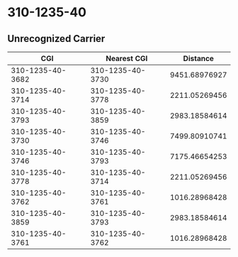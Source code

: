 # 310-1235-40
## Unrecognized Carrier


| CGI | Nearest CGI | Distance |
|-----|-------------|----------|
| 310-1235-40-3682 | 310-1235-40-3730 | 9451.68976927 |
| 310-1235-40-3714 | 310-1235-40-3778 | 2211.05269456 |
| 310-1235-40-3793 | 310-1235-40-3859 | 2983.18584614 |
| 310-1235-40-3730 | 310-1235-40-3746 | 7499.80910741 |
| 310-1235-40-3746 | 310-1235-40-3793 | 7175.46654253 |
| 310-1235-40-3778 | 310-1235-40-3714 | 2211.05269456 |
| 310-1235-40-3762 | 310-1235-40-3761 | 1016.28968428 |
| 310-1235-40-3859 | 310-1235-40-3793 | 2983.18584614 |
| 310-1235-40-3761 | 310-1235-40-3762 | 1016.28968428 |
